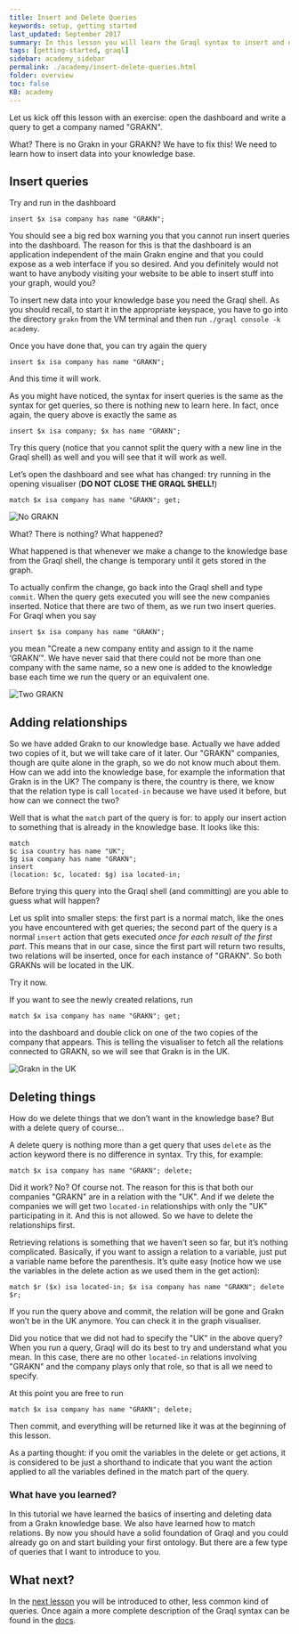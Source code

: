 ```yaml
---
title: Insert and Delete Queries
keywords: setup, getting started
last_updated: September 2017
summary: In this lesson you will learn the Graql syntax to insert and delete things from your knowledge base
tags: [getting-started, graql]
sidebar: academy_sidebar
permalink: ./academy/insert-delete-queries.html
folder: overview
toc: false
KB: academy
---
```


Let us kick off this lesson with an exercise: open the dashboard and write a query to get a company named "GRAKN".

What? There is no Grakn in your GRAKN? We have to fix this!
We need to learn how to insert data into your knowledge base.


## Insert queries
Try and run in the dashboard
```graql
insert $x isa company has name "GRAKN";
```
You should see a big red box warning you that you cannot run insert queries into the dashboard. The reason for this is that the dashboard is an application independent of the main Grakn engine and that you could expose as a web interface if you so desired. And you definitely would not want to have anybody visiting your website to be able to insert stuff into your graph, would you?

To insert new data into your knowledge base you need the Graql shell. As you should recall, to start it in the appropriate keyspace, you have to go into the directory `grakn` from the VM terminal and then run `./graql console -k academy`.

Once you have done that, you can try again the query
```graql
insert $x isa company has name "GRAKN";
```
And this time it will work.

As you might have noticed, the syntax for insert queries is the same as the syntax for get queries, so there is nothing new to learn here. In fact, once again, the query above is exactly the same as


```graql
insert $x isa company; $x has name "GRAKN";
```

Try this query (notice that you cannot split the query with a new line in the Graql shell) as well and you will see that it will work as well.

Let’s open the dashboard and see what has changed: try running in the opening visualiser (**DO NOT CLOSE THE GRAQL SHELL!**)
```graql
match $x isa company has name "GRAKN"; get;
```

  ![No GRAKN](/images/academy/2-graql/no-grakn.png)

What? There is nothing? What happened?

What happened is that whenever we make a change to the knowledge base from the Graql shell, the change is temporary until it gets stored in the graph.

To actually confirm  the change, go back into the Graql shell and type `commit`. When the query gets executed you will see the new companies inserted. Notice that there are two of them, as we run two insert queries. For Graql when you say
```graql
insert $x isa company has name "GRAKN";
```
you mean "Create a new company entity and assign to it the name ‘GRAKN’". We have never said that there could not be more than one company with the same name, so a new one is added to the knowledge base each time we run the query or an equivalent one.

  ![Two GRAKN](/images/academy/2-graql/two-grakn.png)


## Adding relationships
So we have added Grakn to our knowledge base. Actually we have added two copies of it, but we will take care of it later. Our "GRAKN" companies, though are quite alone in the graph, so we do not know much about them. How can we add into the knowledge base, for example the information that Grakn is in the UK? The company is there, the country is there, we know that the relation type is call `located-in` because we have used it before, but how can we connect the two?

Well that is what the `match` part of the query is for: to apply our insert action to something that is already in the knowledge base. It looks like this:


```graql
match
$c isa country has name "UK";
$g isa company has name "GRAKN";
insert
(location: $c, located: $g) isa located-in;
```

Before trying this query into the Graql shell (and committing) are you able to guess what will happen?

Let us split into smaller steps: the first part is a normal match, like the ones you have encountered with get queries; the second part of the query is a normal `insert` action that gets executed _once for each result of the first part_. This means that in our case, since the first part will return two results, two relations will be inserted, once for each instance of "GRAKN". So both GRAKNs will be located in the UK.

Try it now.

If you want to see the newly created relations, run
```graql
match $x isa company has name "GRAKN"; get;
```
into the dashboard and double click on one of the two copies of the company that appears. This is telling the visualiser to fetch all the relations connected to GRAKN, so we will see that Grakn is in the UK.

  ![Grakn in the UK](/images/academy/2-graql/grakn-uk.png)

## Deleting things
How do we delete things that we don’t want in the knowledge base? But with a delete query of course…

A delete query is nothing more than a get query that uses `delete` as the action keyword there is no difference in syntax. Try this, for example:

```graql
match $x isa company has name "GRAKN"; delete;
```

Did it work? No? Of course not.
The reason for this is that both our companies "GRAKN" are in a relation with the "UK".
And if we delete the companies we will get two `located-in` relationships with only the "UK" participating in it.
And this is not allowed. So we have to delete the relationships first.

Retrieving relations is something that we haven’t seen so far, but it’s nothing complicated. Basically, if you want to assign a relation to a variable, just put a variable name before the parenthesis. It’s quite easy (notice how we use the variables in the delete action as we used them in the get action):

```graql
match $r ($x) isa located-in; $x isa company has name "GRAKN"; delete $r;
```

If you run the query above and commit, the relation will be gone and Grakn won’t be in the UK anymore. You can check it in the graph visualiser.

Did you notice that we did not had to specify the "UK" in the above query? When you run a query, Graql will do its best to try and understand what you mean. In this case, there are no other `located-in` relations involving "GRAKN" and the company plays only that role, so that is all we need to specify.

At this point you are free to run
```graql
match $x isa company has name "GRAKN"; delete;
```
Then commit, and everything will be returned like it was at the beginning of this lesson.

As a parting thought: if you omit the variables in the delete or get actions, it is considered to be just a shorthand to indicate that you want the action applied to all the variables defined in the match part of the query.


### What have you learned?
In this tutorial we have learned the basics of inserting and deleting data from a Grakn knowledge base. We also have learned how to match relations. By now you should have a solid foundation of Graql and you could already go on and start building your first ontology. But there are a few type of queries that I want to introduce to you.


## What next?
In the [next lesson](./other-queries.html) you will be introduced to other, less common kind of queries. Once again a more complete description of the Graql syntax can be found in the [docs](../index.html).
